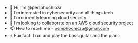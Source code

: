 - 👋 Hi, I’m @pemphochioza
- 👀 I’m interested in cybersecurity and all things tech
- 🌱 I’m currently learning cloud security
- 💞️ I’m looking to collaborate on an AWS cloud security project
- 📫 How to reach me - pemphochioza@gmail.com
- ⚡ Fun fact: I run and play the bass guitar and the piano

<!---
pemphochioza/pemphochioza is a ✨ special ✨ repository because its `README.md` (this file) appears on your GitHub profile.
You can click the Preview link to take a look at your changes.
--->
